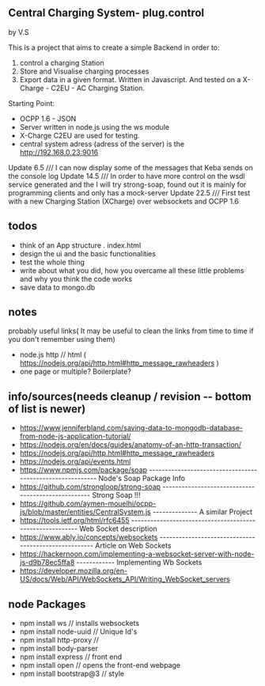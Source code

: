 ## Central Charging System- plug.control
by V.S

This is a project that aims to create a simple Backend in order to:
1. control a charging Station
2. Store and Visualise charging processes 
3. Export data in a given format.
Written in Javascript. And tested on a X-Charge - C2EU - AC Charging Station.

Starting Point:

* OCPP 1.6 - JSON
* Server written in node.js using the ws module
* X-Charge C2EU are used for testing.
* central system adress (adress of the server) is the http://192.168.0.23:9016 

Update 6.5   /// I can now display some of the messages that Keba sends on the console log
Update 14.5  /// In order to have more control on the wsdl service generated and the I will try strong-soap, found out it is mainly                    for programming clients and only has a mock-server
Update 22.5  /// First test with a new Charging Station (XCharge) over websockets and OCPP 1.6


todos 
-----
- think of an App structure . index.html
- design the ui and the basic functionalities
- test the whole thing
- write about what you did, how you overcame all these little problems and why you think the code works
- save data to mongo.db


notes
------
probably useful links( It may be useful to clean the links from time to time if you don't remember using them)
* node.js http // html ( https://nodejs.org/api/http.html#http_message_rawheaders )
* one page or multiple? Boilerplate? 



info/sources(needs cleanup / revision -- bottom of list is newer)
-----
* https://www.jenniferbland.com/saving-data-to-mongodb-database-from-node-js-application-tutorial/
* https://nodejs.org/en/docs/guides/anatomy-of-an-http-transaction/
* https://nodejs.org/api/http.html#http_message_rawheaders
* https://nodejs.org/api/events.html
* https://www.npmjs.com/package/soap ---------------------------------------------------------- Node's Soap Package Info
* https://github.com/strongloop/strong-soap --------------------------------------------------- Strong Soap !!!
* https://github.com/aymen-mouelhi/ocpp-js/blob/master/entities/CentralSystem.js -------------- A similar Project
* https://tools.ietf.org/html/rfc6455 --------------------------------------------------------- Web Socket description
* https://www.ably.io/concepts/websockets ----------------------------------------------------- Article on Web Sockets
* https://hackernoon.com/implementing-a-websocket-server-with-node-js-d9b78ec5ffa8 ------------ Implementing Wb Sockets
* https://developer.mozilla.org/en-US/docs/Web/API/WebSockets_API/Writing_WebSocket_servers


node Packages
------
- npm install ws // installs websockets
- npm install node-uuid // Unique Id's
- npm install http-proxy // 
- npm install body-parser
- npm install express // front end
- npm install open // opens the front-end webpage
- npm install bootstrap@3 // style